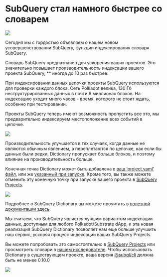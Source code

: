 # SubQuery стал намного быстрее со словарем

![](https://miro.medium.com/max/1400/1*iEQbr-KZNIkztylVowAuaQ.png)

Сегодня мы с гордостью объявляем о нашем новом усовершенствовании SubQuery, функции индексирования словаря SubQuery.

Словарь SubQuery предназначен для ускорения ваших проектов. Это значительно повышает производительность индексации вашего проекта SubQuery, ** иногда до 10 раз быстрее.

При индексировании данных цепочки проекты SubQuery используются для проверки каждого блока. Сеть Polkadot велика, 130 Гб неструктурированных данных в почти 6 миллионах блоков. На индексацию уходит много часов - время, которого не стоит ждать, особенно при тестировании.

Проекты SubQuery теперь имеют возможность пропустить все это, мы предварительно индексируем местоположение всех событий в цепочке.

![](https://miro.medium.com/max/1400/1*uIjz8W4TG9Q0au9zoKbHVw.png)

Производительность улучшается в тех случаях, когда данные не являются обычным явлением, а переплетаются по цепочке, как если бы данные были редки, Dictionary пропускает больше блоков, и поэтому влияние на производительность больше.

Конечная точка Dictionary может быть добавлена в [ваш ‘project.yaml’ файл](https://doc.subquery.network/create/manifest.html), или же [указанный при запуске](https://doc.subquery.network/run/run.html#using-a-dictionary). Кроме того, вы также можете отменить эту конечную точку при запуске вашего проекта в [SubQuery Projects](https://project.subquery.network/).

![](https://miro.medium.com/max/1400/1*xl4wENAv_oNingDQZyrtyw.png)

Подробнее о SubQuery Dictionary вы можете прочитать в [полезной документации здесь](https://doc.subquery.network/run/run.html#using-a-dictionary).

Мы считаем, что SubQuery является лучшим вариантом индексации данных, доступным для любого Polkadot/Substrate dApp, и эта новая реализация SubQuery Dictionary позволяет нам еще больше улучшить наш сервис, ускоряя процесс индексации ваших SubQuery Projects.

Вы можете попробовать это самостоятельно в [SubQuery Projects](https://project.subquery.network/) или просмотреть словари в [нашем исследователе](https://explorer.subquery.network/). Чтобы использовать Dictionary в существующем проекте, ваша версия [@subql/cli](https://www.npmjs.com/package/@subql/cli) должна быть не менее 0.10.0

![](https://miro.medium.com/max/1400/1*CrbWsx1rFiBNjkCepxbkPQ.png)